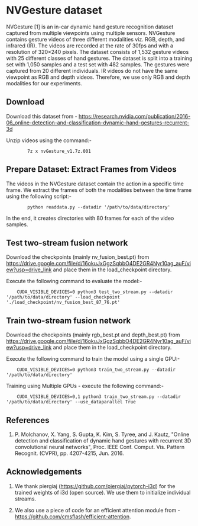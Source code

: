 # NVGesture dataset

NVGesture [1] is an in-car dynamic hand gesture recognition dataset captured from multiple viewpoints using multiple sensors. NVGesture contains gesture videos of three different modalities viz. RGB, depth, and infrared (IR). The videos are recorded at the rate of 30fps and with a resolution of 320×240 pixels. The dataset consists of 1,532 gesture videos with 25 different classes of hand gestures. The dataset is split into a training set with 1,050 samples and a test set with 482 samples. The gestures were captured from 20 different individuals. IR videos do not have the same viewpoint as RGB and depth videos. Therefore, we use only RGB and depth modalities for our experiments.

## Download

Download this dataset from - https://research.nvidia.com/publication/2016-06_online-detection-and-classification-dynamic-hand-gestures-recurrent-3d

Unzip videos using the command:-   

            7z x nvGesture_v1.7z.001

## Prepare Dataset: Extract Frames from Videos

The videos in the NVGesture dataset contain the action in a specific time frame. We extract the frames of both the modalities between the time frame using the following script:- 
            
            python readdata.py --datadir '/path/to/data/directory'

In the end, it creates directories with 80 frames for each of the video samples. 

## Test two-stream fusion network 

Download the checkpoints (mainly nv_fusion_best.pt) from https://drive.google.com/file/d/16okuJxGgzSqbbO4DE2GR4Nyr10ag_auF/view?usp=drive_link
and place them in the load_checkpoint directory. 
    
Execute the following command to evaluate the model:-

        CUDA_VISIBLE_DEVICES=0 python3 test_two_stream.py --datadir '/path/to/data/directory' --load_checkpoint './load_checkpoint/nv_fusion_best_87_76.pt'

## Train two-stream fusion network 

Download the checkpoints (mainly rgb_best.pt and depth_best.pt) from https://drive.google.com/file/d/16okuJxGgzSqbbO4DE2GR4Nyr10ag_auF/view?usp=drive_link
and place them in the load_checkpoint directory. 
    
Execute the following command to train the model using a single GPU:-

        CUDA_VISIBLE_DEVICES=0 python3 train_two_stream.py --datadir '/path/to/data/directory' 
    
Training using Multiple GPUs - execute the following command:- 

        CUDA_VISIBLE_DEVICES=0,1 python3 train_two_stream.py --datadir '/path/to/data/directory' --use_dataparallel True

## References

1. P. Molchanov, X. Yang, S. Gupta, K. Kim, S. Tyree, and J. Kautz, "Online detection and classification of dynamic hand gestures with recurrent 3D convolutional neural networks", Proc. IEEE Conf. Comput. Vis. Pattern Recognit. (CVPR), pp. 4207-4215, Jun. 2016.

## Acknowledgements

1. We thank piergiaj (https://github.com/piergiaj/pytorch-i3d) for the trained weights of i3d (open source). We use them to initialize individual streams.

2. We also use a piece of code for an efficient attention module from - https://github.com/cmsflash/efficient-attention.
